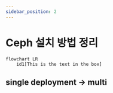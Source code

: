 ```yaml
---
sidebar_position: 2
---
```


# Ceph 설치 방법 정리 

```mermaid
flowchart LR
    id1[This is the text in the box]
```

## single deployment -> multi